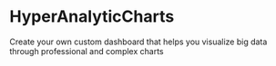 # HyperAnalyticCharts
Create your own custom dashboard that helps you visualize big data through professional and complex charts
